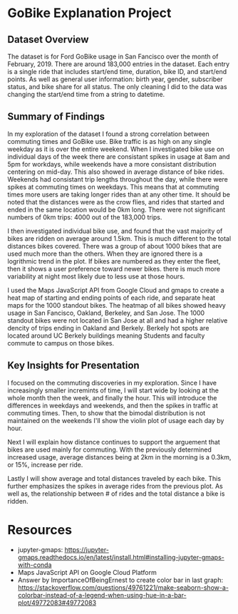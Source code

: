 # GoBike Explanation Project

## Dataset Overview
The dataset is for Ford GoBike usage in San Fancisco over the month of February, 2019. There are around 183,000 entries in the dataset. Each entry is a single ride that includes start/end time, duration, bike ID, and start/end points. As well as general user information: birth year, gender, subscriber status, and bike share for all status. The only cleaning I did to the data was changing the start/end time from a string to datetime.

## Summary of Findings

In my exploration of the dataset I found a strong correlation between commuting times and GoBike use. Bike traffic is as high on any single weekday as it is  over the entire weekend. When I investigated bike use on individual days of the week there are consistant spikes in usage at 8am and 5pm for workdays, while weekends have a more consistant distribution centering on mid-day. This also showed in average distance of bike rides. Weekends had consistant trip lengths throughout the day, while there were spikes at commuting times on weekdays. This means that at commuting times more users are taking longer rides than at any other time. It should be noted that the distances were as the crow flies, and rides that started and ended in the same location would be 0km long. There were not significant numbers of 0km trips: 4000 out of the 183,000 trips.

I then investigated individual bike use, and found that the vast majority of bikes are ridden on average around 1.5km. This is much different to the total distances bikes covered. There was a group of about 1000 bikes that are used much more than the others. When they are ignored there is a logrithmic trend in the plot. If bikes are numbered as they enter the fleet, then it shows a user preference toward newer bikes. there is much more variability at night most likely due to less use at those hours.

I used the Maps JavaScript API from Google Cloud and gmaps to create a heat map of starting and ending points of each ride, and separate heat maps for the 1000 standout bikes. The heatmap of all bikes showed heavy usage in San Fancisco, Oakland, Berkeley, and San Jose. The 1000 standout bikes were not located in San Jose at all and had a higher relative dencity of trips ending in Oakland and Berkely. Berkely hot spots are located around UC Berkely buildings meaning Students and faculty commute to campus on those bikes.

## Key Insights for Presentation

I focused on the commuting discoveries in my exploration. Since I have increasingly smaller incremints of time, I will start wide by looking at the whole month then the week, and finally the hour. This will introduce the differences in weekdays and weekends, and then the spikes in traffic at commuting times. Then, to show that the bimodal distribution is not maintained on the weekends I'll show the violin plot of usage each day by hour.

Next I will explain how distance continues to support the arguement that bikes are used mainly for commuting. With the previously determined increased usage, average distances being at 2km in the morning is a 0.3km, or 15%, increase per ride.

Lastly I will show average and total distances traveled by each bike. This further emphasizes the spikes in average rides from the previous plot. As well as, the relationship between # of rides and the total distance a bike is ridden. 

# Resources
- jupyter-gmaps: https://jupyter-gmaps.readthedocs.io/en/latest/install.html#installing-jupyter-gmaps-with-conda
- Maps JavaScript API on Google Cloud Platform
- Answer by ImportanceOfBeingErnest to create color bar in last graph: https://stackoverflow.com/questions/49761221/make-seaborn-show-a-colorbar-instead-of-a-legend-when-using-hue-in-a-bar-plot/49772083#49772083
